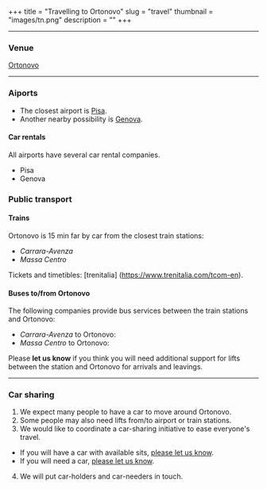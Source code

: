 +++
title = "Travelling to Ortonovo"
slug = "travel"
thumbnail = "images/tn.png"
description = ""
+++

---------------------------
### Venue

[Ortonovo](https://en.wikipedia.org/wiki/Ortonovo)

---------------------------
### Aiports

* The closest airport is [Pisa](https://www.pisa-airport.com/).
* Another nearby possibility is [Genova](https://www.genovaairport.com/).

#### Car rentals
All airports have several car rental companies.

* Pisa
* Genova

### Public transport

#### Trains
Ortonovo is 15 min far by car from the closest train stations:

* _Carrara-Avenza_ 
* _Massa Centro_

Tickets and timetibles: [trenitalia] (https://www.trenitalia.com/tcom-en).

#### Buses to/from Ortonovo

The following companies provide bus services between the train stations and Ortonovo:

* _Carrara-Avenza_ to Ortonovo:
* _Massa Centro_ to Ortonovo:

Please **let us know** if you think you will need additional support for lifts between the station and Ortonovo for arrivals and leavings.

---------------------------

### Car sharing

1. We expect many people to have a car to move around Ortonovo.
2. Some people may also need lifts from/to airport or train stations.
3. We would like to coordinate a car-sharing initiative to ease everyone's travel.
  * If you will have a car with available sits, [please let us know]().
  * If you will need a car, [please let us know]().
4. We will put car-holders and car-needers in touch.

